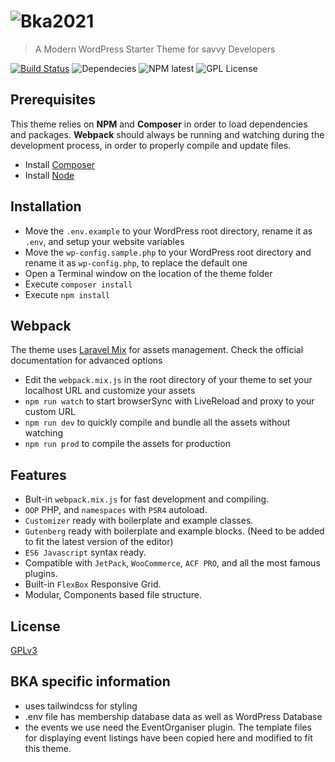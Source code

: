 # ![Bka2021](http://www.britishkendoassociation.com/wp-content/uploads/2015/01/BKA_logo3.png)
> A Modern WordPress Starter Theme for savvy Developers

[![Build Status](https://travis-ci.org/waterleat/bkat21.svg?branch=master)](https://travis-ci.org/waterleat/bkat21) ![Dependecies](https://david-dm.org/waterleat/bkat21.svg) ![NPM latest](https://img.shields.io/npm/v/npm.svg) ![GPL License](https://img.shields.io/badge/license-GPLv3-blue.svg)

## Prerequisites

This theme relies on **NPM** and **Composer** in order to load dependencies and packages.
**Webpack** should always be running and watching during the development process, in order to properly compile and update files.

* Install [Composer](https://getcomposer.org/)
* Install [Node](https://nodejs.org/)


## Installation

* Move the `.env.example` to your WordPress root directory, rename it as `.env`, and setup your website variables
* Move the `wp-config.sample.php` to your WordPress root directory and rename it as `wp-config.php`, to replace the default one
* Open a Terminal window on the location of the theme folder
* Execute `composer install`
* Execute `npm install`


## Webpack

The theme uses [Laravel Mix](https://laravel.com/docs/5.6/mix) for assets management. Check the official documentation for advanced options

* Edit the `webpack.mix.js` in the root directory of your theme to set your localhost URL and customize your assets
* `npm run watch` to start browserSync with LiveReload and proxy to your custom URL
* `npm run dev` to quickly compile and bundle all the assets without watching
* `npm run prod` to compile the assets for production


## Features

* Bult-in `webpack.mix.js` for fast development and compiling.
* `OOP` PHP, and `namespaces` with `PSR4` autoload.
* `Customizer` ready with boilerplate and example classes.
* `Gutenberg` ready with boilerplate and example blocks. (Need to be added to fit the latest version of the editor)
* `ES6 Javascript` syntax ready.
* Compatible with `JetPack`, `WooCommerce`, `ACF PRO`, and all the most famous plugins.
* Built-in `FlexBox` Responsive Grid.
* Modular, Components based file structure.


## License

[GPLv3](https://github.com/waterleat/bkat21/blob/master/LICENSE.txt)

## BKA specific information

* uses tailwindcss for styling
* .env file has membership database data as well as WordPress Database
* the events we use need the EventOrganiser plugin. The template files for displaying event listings have been copied here and modified to fit this theme.

